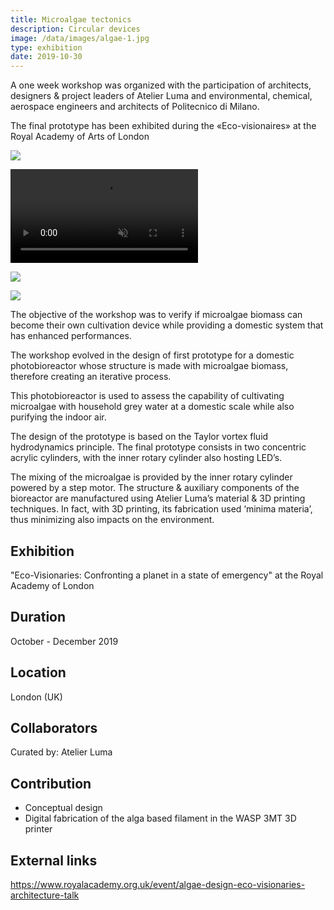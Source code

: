 ```yaml
---
title: Microalgae tectonics
description: Circular devices 
image: /data/images/algae-1.jpg
type: exhibition
date: 2019-10-30
---
```

A one week workshop was organized with the participation of architects, designers & project leaders of Atelier Luma and environmental, chemical, aerospace engineers and architects of Politecnico di Milano.

The final prototype has been exhibited during the «Eco-visionaires» at the Royal Academy of Arts of London

![](/data/images/algae-2.jpg)

<p>
    <video src="/data/images/algae-1.mov" muted controls></video>
</p>

![](/data/images/algae-3.jpg)

![](/data/images/algae-4.jpg)

The objective of the workshop was to verify if microalgae biomass can become their own cultivation device while providing a domestic system that has enhanced performances.

The workshop evolved in the design of first prototype for a domestic photobioreactor whose structure is made with microalgae biomass, therefore creating an iterative process.

This photobioreactor is used to assess the capability of cultivating microalgae with household grey water at a domestic scale while also purifying the indoor air.

The design of the prototype is based on the Taylor vortex fluid hydrodynamics principle.
The final prototype consists in two concentric acrylic cylinders, with the inner rotary cylinder also hosting LED’s.

The mixing of the microalgae is provided by the inner rotary cylinder powered by a step motor. The structure & auxiliary components of the bioreactor are manufactured using Atelier Luma’s material & 3D printing techniques.
In fact, with 3D printing, its fabrication used ‘minima materia’, thus minimizing also impacts on the environment. 

## Exhibition
"Eco-Visionaries: Confronting a planet in a state of emergency" at the Royal Academy of London

## Duration
October - December 2019

## Location
London (UK)

## Collaborators
Curated by: Atelier Luma

## Contribution
- Conceptual design
- Digital fabrication of the alga based filament in the WASP 3MT 3D printer

## External links
https://www.royalacademy.org.uk/event/algae-design-eco-visionaries-architecture-talk

